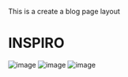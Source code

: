 This is a create a blog page layout
<h1>INSPIRO</h1>

![image](https://github.com/user-attachments/assets/be96dde2-6019-4c5d-a48c-da64eb0c5661)
![image](https://github.com/user-attachments/assets/c38f61af-a0d5-4052-8d90-d36fce49239e)
![image](https://github.com/user-attachments/assets/a5ef3cc6-5c46-4fbc-8cf1-1f4fa12318c2)
